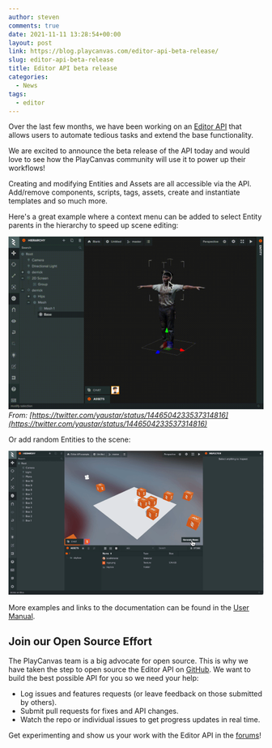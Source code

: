 ```yaml
---
author: steven
comments: true
date: 2021-11-11 13:28:54+00:00
layout: post
link: https://blog.playcanvas.com/editor-api-beta-release/
slug: editor-api-beta-release
title: Editor API beta release
categories:
  - News
tags:
  - editor
---
```


Over the last few months, we have been working on an [Editor API](https://developer.playcanvas.com/en/user-manual/designer/editor-api/) that allows users to automate tedious tasks and extend the base functionality.

We are excited to announce the beta release of the API today and would love to see how the PlayCanvas community will use it to power up their workflows!

Creating and modifying Entities and Assets are all accessible via the API. Add/remove components, scripts, tags, assets, create and instantiate templates and so much more.

Here's a great example where a context menu can be added to select Entity parents in the hierarchy to speed up scene editing:

[![](/assets/media/select-hierarchy-parents.gif)](/assets/media/select-hierarchy-parents.gif)
_From: [https://twitter.com/yaustar/status/1446504233537314816](https://twitter.com/yaustar/status/1446504233537314816)_

Or add random Entities to the scene:

[![](/assets/media/generate-boxes-playcanvas-editior-api-1.gif)](/assets/media/generate-boxes-playcanvas-editior-api-1.gif)

More examples and links to the documentation can be found in the [User Manual](https://developer.playcanvas.com/en/user-manual/designer/editor-api/).

## Join our Open Source Effort

The PlayCanvas team is a big advocate for open source. This is why we have taken the step to open source the Editor API on [GitHub](https://github.com/playcanvas/editor-api). We want to build the best possible API for you so we need your help:

- Log issues and features requests (or leave feedback on those submitted by others).
- Submit pull requests for fixes and API changes.
- Watch the repo or individual issues to get progress updates in real time.

Get experimenting and show us your work with the Editor API in the [forums](https://forum.playcanvas.com/)!
